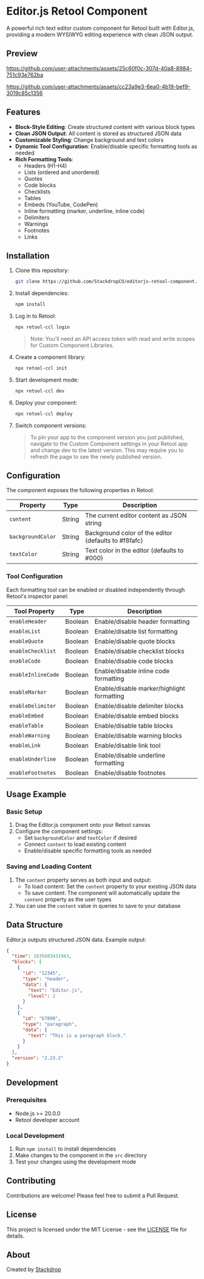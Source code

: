 # Editor.js Retool Component

A powerful rich text editor custom component for Retool built with Editor.js, providing a modern WYSIWYG editing experience with clean JSON output.

## Preview

https://github.com/user-attachments/assets/25c60f0c-307d-40a8-8984-751c93e762ba

https://github.com/user-attachments/assets/cc23a9e3-6ea0-4b19-bef9-3019c85c1356

## Features

- **Block-Style Editing**: Create structured content with various block types
- **Clean JSON Output**: All content is stored as structured JSON data
- **Customizable Styling**: Change background and text colors
- **Dynamic Tool Configuration**: Enable/disable specific formatting tools as needed
- **Rich Formatting Tools**:
  - Headers (H1-H4)
  - Lists (ordered and unordered)
  - Quotes
  - Code blocks
  - Checklists
  - Tables
  - Embeds (YouTube, CodePen)
  - Inline formatting (marker, underline, inline code)
  - Delimiters
  - Warnings
  - Footnotes
  - Links

## Installation

1. Clone this repository:

   ```bash
   git clone https://github.com/StackdropCO/editorjs-retool-component.git
   ```

2. Install dependencies:

   ```bash
   npm install
   ```

3. Log in to Retool:

   ```bash
   npx retool-ccl login
   ```

   > Note: You'll need an API access token with read and write scopes for Custom Component Libraries.

4. Create a component library:

   ```bash
   npx retool-ccl init
   ```

5. Start development mode:

   ```bash
   npx retool-ccl dev
   ```

6. Deploy your component:

   ```bash
   npx retool-ccl deploy
   ```

7. Switch component versions:
   > To pin your app to the component version you just published, navigate to the Custom Component settings in your Retool app and change dev to the latest version. This may require you to refresh the page to see the newly published version.

## Configuration

The component exposes the following properties in Retool:

| Property          | Type   | Description                                          |
| ----------------- | ------ | ---------------------------------------------------- |
| `content`         | String | The current editor content as JSON string            |
| `backgroundColor` | String | Background color of the editor (defaults to #f8fafc) |
| `textColor`       | String | Text color in the editor (defaults to #000)          |

### Tool Configuration

Each formatting tool can be enabled or disabled independently through Retool's inspector panel:

| Tool Property      | Type    | Description                                |
| ------------------ | ------- | ------------------------------------------ |
| `enableHeader`     | Boolean | Enable/disable header formatting           |
| `enableList`       | Boolean | Enable/disable list formatting             |
| `enableQuote`      | Boolean | Enable/disable quote blocks                |
| `enableChecklist`  | Boolean | Enable/disable checklist blocks            |
| `enableCode`       | Boolean | Enable/disable code blocks                 |
| `enableInlineCode` | Boolean | Enable/disable inline code formatting      |
| `enableMarker`     | Boolean | Enable/disable marker/highlight formatting |
| `enableDelimiter`  | Boolean | Enable/disable delimiter blocks            |
| `enableEmbed`      | Boolean | Enable/disable embed blocks                |
| `enableTable`      | Boolean | Enable/disable table blocks                |
| `enableWarning`    | Boolean | Enable/disable warning blocks              |
| `enableLink`       | Boolean | Enable/disable link tool                   |
| `enableUnderline`  | Boolean | Enable/disable underline formatting        |
| `enableFootnotes`  | Boolean | Enable/disable footnotes                   |

## Usage Example

### Basic Setup

1. Drag the Editor.js component onto your Retool canvas
2. Configure the component settings:
   - Set `backgroundColor` and `textColor` if desired
   - Connect `content` to load existing content
   - Enable/disable specific formatting tools as needed

### Saving and Loading Content

1. The `content` property serves as both input and output:
   - To load content: Set the `content` property to your existing JSON data
   - To save content: The component will automatically update the `content` property as the user types
2. You can use the `content` value in queries to save to your database

## Data Structure

Editor.js outputs structured JSON data. Example output:

```json
{
  "time": 1635603431943,
  "blocks": [
    {
      "id": "12345",
      "type": "header",
      "data": {
        "text": "Editor.js",
        "level": 2
      }
    },
    {
      "id": "67890",
      "type": "paragraph",
      "data": {
        "text": "This is a paragraph block."
      }
    }
  ],
  "version": "2.23.2"
}
```

## Development

### Prerequisites

- Node.js >= 20.0.0
- Retool developer account

### Local Development

1. Run `npm install` to install dependencies
2. Make changes to the component in the `src` directory
3. Test your changes using the development mode

## Contributing

Contributions are welcome! Please feel free to submit a Pull Request.

## License

This project is licensed under the MIT License - see the [LICENSE](LICENSE) file for details.

## About

Created by [Stackdrop](https://stackdrop.co)
